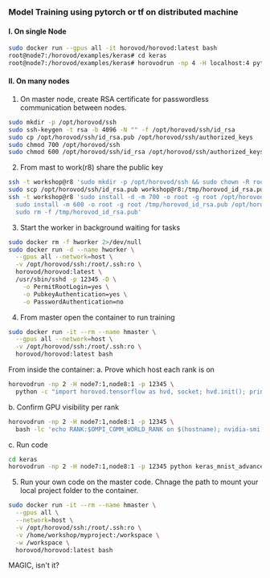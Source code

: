 ### Model Training using pytorch or tf on distributed machine

#### I. On single Node
```bash
sudo docker run --gpus all -it horovod/horovod:latest bash
root@node7:/horovod/examples/keras# cd keras
root@node7:/horovod/examples/keras# horovodrun -np 4 -H localhost:4 python keras_mnist_advanced.py
```

#### II. On many nodes
1. On master node, create RSA certificate for passwordless communication between nodes.
```bash
sudo mkdir -p /opt/horovod/ssh
sudo ssh-keygen -t rsa -b 4096 -N "" -f /opt/horovod/ssh/id_rsa
sudo cp /opt/horovod/ssh/id_rsa.pub /opt/horovod/ssh/authorized_keys
sudo chmod 700 /opt/horovod/ssh
sudo chmod 600 /opt/horovod/ssh/id_rsa /opt/horovod/ssh/authorized_keys
```

2. From mast to work(r8) share the public key
```bash
ssh -t workshop@r8 'sudo mkdir -p /opt/horovod/ssh && sudo chown -R root:root /opt/horovod/ssh && sudo chmod 700 /opt/horovod/ssh'
sudo scp /opt/horovod/ssh/id_rsa.pub workshop@r8:/tmp/horovod_id_rsa.pub
ssh -t workshop@r8 'sudo install -d -m 700 -o root -g root /opt/horovod/ssh && \
  sudo install -m 600 -o root -g root /tmp/horovod_id_rsa.pub /opt/horovod/ssh/authorized_keys && \
  sudo rm -f /tmp/horovod_id_rsa.pub'
```

3. Start the worker in background waiting for tasks
```bash
sudo docker rm -f hworker 2>/dev/null
sudo docker run -d --name hworker \
  --gpus all --network=host \
  -v /opt/horovod/ssh:/root/.ssh:ro \
  horovod/horovod:latest \
  /usr/sbin/sshd -p 12345 -D \
    -o PermitRootLogin=yes \
    -o PubkeyAuthentication=yes \
    -o PasswordAuthentication=no
```

4. From master open the container to run training
```bash
sudo docker run -it --rm --name hmaster \
  --gpus all --network=host \
  -v /opt/horovod/ssh:/root/.ssh:ro \
  horovod/horovod:latest bash
```

From inside the container:
  a. Prove which host each rank is on
  ```bash
  horovodrun -np 2 -H node7:1,node8:1 -p 12345 \
    python -c "import horovod.tensorflow as hvd, socket; hvd.init(); print('rank', hvd.rank(), 'on', socket.gethostname())"
  ```
  
  b. Confirm GPU visibility per rank
  ```bash
  horovodrun -np 2 -H node7:1,node8:1 -p 12345 \
    bash -lc 'echo RANK:$OMPI_COMM_WORLD_RANK on $(hostname); nvidia-smi -L'
  ```
  
  c. Run code
  ```bash
  cd keras
  horovodrun -np 2 -H node7:1,node8:1 -p 12345 python keras_mnist_advanced.py
  ```

5. Run your own code on the master code. Chnage the path to mount your local project folder to the container.
```bash
sudo docker run -it --rm --name hmaster \
  --gpus all \
  --network=host \
  -v /opt/horovod/ssh:/root/.ssh:ro \
  -v /home/workshop/myproject:/workspace \
  -w /workspace \
  horovod/horovod:latest bash
```

MAGIC, isn't it?
